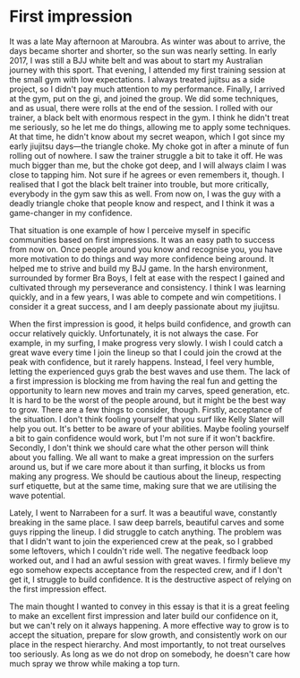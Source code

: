 # First impression

It was a late May afternoon at Maroubra. As winter was about to arrive, the days became shorter and shorter, so the sun was nearly setting. In early 2017, I was still a BJJ white belt and was about to start my Australian journey with this sport. That evening, I attended my first training session at the small gym with low expectations. I always treated jujitsu as a side project, so I didn't pay much attention to my performance. Finally, I arrived at the gym, put on the gi, and joined the group. We did some techniques, and as usual, there were rolls at the end of the session. I rolled with our trainer, a black belt with enormous respect in the gym. I think he didn't treat me seriously, so he let me do things, allowing me to apply some techniques. At that time, he didn't know about my secret weapon, which I got since my early jiujitsu days—the triangle choke. My choke got in after a minute of fun rolling out of nowhere. I saw the trainer struggle a bit to take it off. He was much bigger than me, but the choke got deep, and I will always claim I was close to tapping him. Not sure if he agrees or even remembers it, though. I realised that I got the black belt trainer into trouble, but more critically, everybody in the gym saw this as well. From now on, I was the guy with a deadly triangle choke that people know and respect, and I think it was a game-changer in my confidence.

That situation is one example of how I perceive myself in specific communities based on first impressions. It was an easy path to success from now on. Once people around you know and recognise you, you have more motivation to do things and way more confidence being around. It helped me to strive and build my BJJ game. In the harsh environment, surrounded by former Bra Boys, I felt at ease with the respect I gained and cultivated through my perseverance and consistency. I think I was learning quickly, and in a few years, I was able to compete and win competitions. I consider it a great success, and I am deeply passionate about my jiujitsu.

When the first impression is good, it helps build confidence, and growth can occur relatively quickly. Unfortunately, it is not always the case. For example, in my surfing, I make progress very slowly. I wish I could catch a great wave every time I join the lineup so that I could join the crowd at the peak with confidence, but it rarely happens. Instead, I feel very humble, letting the experienced guys grab the best waves and use them. The lack of a first impression is blocking me from having the real fun and getting the opportunity to learn new moves and train my carves, speed generation, etc. It is hard to be the worst of the people around, but it might be the best way to grow. There are a few things to consider, though. Firstly, acceptance of the situation. I don't think fooling yourself that you surf like Kelly Slater will help you out. It's better to be aware of your abilities. Maybe fooling yourself a bit to gain confidence would work, but I'm not sure if it won't backfire. Secondly, I don't think we should care what the other person will think about you falling. We all want to make a great impression on the surfers around us, but if we care more about it than surfing, it blocks us from making any progress. We should be cautious about the lineup, respecting surf etiquette, but at the same time, making sure that we are utilising the wave potential.

Lately, I went to Narrabeen for a surf. It was a beautiful wave, constantly breaking in the same place. I saw deep barrels, beautiful carves and some guys ripping the lineup. I did struggle to catch anything. The problem was that I didn't want to join the experienced crew at the peak, so I grabbed some leftovers, which I couldn't ride well. The negative feedback loop worked out, and I had an awful session with great waves. I firmly believe my ego somehow expects acceptance from the respected crew, and if I don't get it, I struggle to build confidence. It is the destructive aspect of relying on the first impression effect.

The main thought I wanted to convey in this essay is that it is a great feeling to make an excellent first impression and later build our confidence on it, but we can't rely on it always happening. A more effective way to grow is to accept the situation, prepare for slow growth, and consistently work on our place in the respect hierarchy. And most importantly, to not treat ourselves too seriously. As long as we do not drop on somebody, he doesn't care how much spray we throw while making a top turn.

